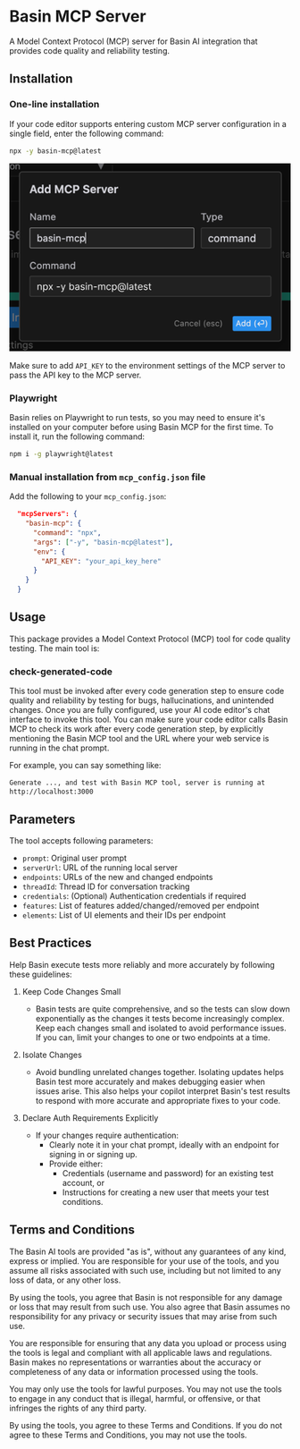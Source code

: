 # Basin MCP Server

A Model Context Protocol (MCP) server for Basin AI integration that provides code quality and reliability testing.

## Installation

### One-line installation

If your code editor supports entering custom MCP server configuration in a single field, enter the following command:

```bash
npx -y basin-mcp@latest
```

![MCP settings](mcp-settings.png)

Make sure to add `API_KEY` to the environment settings of the MCP server to pass the API key to the MCP server.

### Playwright
Basin relies on Playwright to run tests, so you may need to ensure it's installed on your computer before using Basin MCP for the first time. To install it, run the following command:

```bash
npm i -g playwright@latest
```

### Manual installation from `mcp_config.json` file

Add the following to your `mcp_config.json`:

```json
  "mcpServers": {
    "basin-mcp": {
      "command": "npx",
      "args": ["-y", "basin-mcp@latest"],
      "env": {
        "API_KEY": "your_api_key_here"
      }
    }
  }
```

## Usage

This package provides a Model Context Protocol (MCP) tool for code quality testing. The main tool is:

### check-generated-code

This tool must be invoked after every code generation step to ensure code quality and reliability by testing for bugs, hallucinations, and unintended changes. Once you are fully configured, use your AI code editor's chat interface to invoke this tool. You can make sure your code editor calls Basin MCP to check its work after every code generation step, by explicitly mentioning the Basin MCP tool and the URL where your web service is running in the chat prompt.

For example, you can say something like:

```
Generate ..., and test with Basin MCP tool, server is running at http://localhost:3000
```


## Parameters

The tool accepts following parameters:
- `prompt`: Original user prompt
- `serverUrl`: URL of the running local server
- `endpoints`: URLs of the new and changed endpoints
- `threadId`: Thread ID for conversation tracking
- `credentials`: (Optional) Authentication credentials if required
- `features`: List of features added/changed/removed per endpoint
- `elements`: List of UI elements and their IDs per endpoint

## Best Practices

Help Basin execute tests more reliably and more accurately by following these guidelines:

1. Keep Code Changes Small
   - Basin tests are quite comprehensive, and so the tests can slow down exponentially as the changes it tests become increasingly complex. Keep each changes small and isolated to avoid performance issues. If you can, limit your changes to one or two endpoints at a time.

2. Isolate Changes
   - Avoid bundling unrelated changes together. Isolating updates helps Basin test more accurately and makes debugging easier when issues arise. This also helps your copilot interpret Basin's test results to respond with more accurate and appropriate fixes to your code.

3. Declare Auth Requirements Explicitly
   - If your changes require authentication:
     - Clearly note it in your chat prompt, ideally with an endpoint for signing in or signing up.
     - Provide either:
       - Credentials (username and password) for an existing test account, or
       - Instructions for creating a new user that meets your test conditions.

## Terms and Conditions

The Basin AI tools are provided "as is", without any guarantees of any kind, express or implied. You are responsible for your use of the tools, and you assume all risks associated with such use, including but not limited to any loss of data, or any other loss.

By using the tools, you agree that Basin is not responsible for any damage or loss that may result from such use. You also agree that Basin assumes no responsibility for any privacy or security issues that may arise from such use.

You are responsible for ensuring that any data you upload or process using the tools is legal and compliant with all applicable laws and regulations. Basin makes no representations or warranties about the accuracy or completeness of any data or information processed using the tools.

You may only use the tools for lawful purposes. You may not use the tools to engage in any conduct that is illegal, harmful, or offensive, or that infringes the rights of any third party.

By using the tools, you agree to these Terms and Conditions. If you do not agree to these Terms and Conditions, you may not use the tools.
